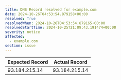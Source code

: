 ```yaml
---
title: DNS Record resolved for example.com
date: 2024-10-26T04:53:54.879158+00:00
resolved: True
resolvedWhen: 2024-10-26T04:53:54.879165+00:00
resolvedStartTime: 2024-10-25T21:09:43.191474+00:00
severity: notice
affected:
  - example.com
section: issue
---
```


| Expected Record  | Actual Record  |
|------------------|----------------|
| 93.184.215.14 | 93.184.215.14 |
